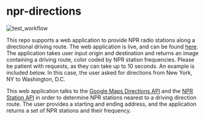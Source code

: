 
# npr-directions
![test_workflow](https://github.com/razalamb1/npr-directions/actions/workflows/tests.yml/badge.svg)

This repo supports a web application to provide NPR radio stations along a directional driving route. The web application is live, and can be found [here](https://u7xdjayug8.us-east-2.awsapprunner.com/). The application takes user input origin and destination and returns an image containing a driving route, color coded by NPR station frequencies. Please be patient with requests, as they can take up to 10 seconds. An example is included below. In this case, the user asked for directions from New York, NY to Washington, D.C.

[](https://github.com/razalamb1/npr-directions/blob/main/images/npr.png?raw=True)

This web application talks to the [Google Maps Directions API](https://developers.google.com/maps/documentation/directions/overview) and the [NPR Station API](https://dev.npr.org/api/?urls.primaryName=station) in order to determine NPR stations nearest to a driving direction route. The user provides a starting and ending address, and the application returns a set of NPR stations and their frequency.

